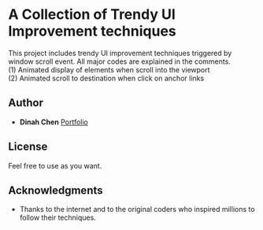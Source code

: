 # A Collection of Trendy UI Improvement techniques

This project includes trendy UI improvement techniques triggered by window scroll event. All major codes are explained in the comments.  <br>(1) Animated display of elements when scroll into the viewport<br>(2) Animated scroll to destination when click on anchor links

## Author

* **Dinah Chen**  [Portfolio](http://dinahchen.rocks)

## License

Feel free to use as you want.

## Acknowledgments

* Thanks to the internet and to the original coders who inspired millions to follow their techniques.
